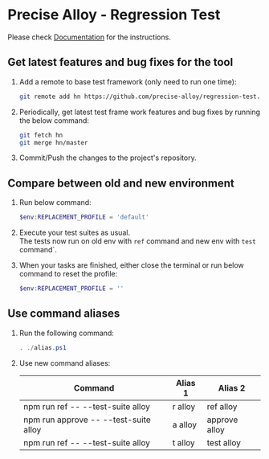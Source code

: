 # Precise Alloy - Regression Test

Please check [Documentation](https://www.tuyen.xyz/optimizely-cms/testing/get-started/) for the instructions.

## Get latest features and bug fixes for the tool

1. Add a remote to base test framework (only need to run one time):

   ```bash
   git remote add hn https://github.com/precise-alloy/regression-test.git
   ```

1. Periodically, get latest test frame work features and bug fixes by running the below command:

   ```bash
   git fetch hn
   git merge hn/master
   ```

1. Commit/Push the changes to the project's repository.

## Compare between old and new environment

1. Run below command:

   ```powershell
   $env:REPLACEMENT_PROFILE = 'default'
   ```

1. Execute your test suites as usual.  
   The tests now run on old env with `ref` command and new env with `test` command`.

1. When your tasks are finished, either close the terminal or run below command to reset the profile:

   ```powershell
   $env:REPLACEMENT_PROFILE = ''
   ```

## Use command aliases

1. Run the following command:

   ```powershell
   . ./alias.ps1
   ```

1. Use new command aliases:

   | Command                               | Alias 1 | Alias 2       |
   | ------------------------------------- | ------- | ------------- |
   | npm run ref -- --test-suite alloy     | r alloy | ref alloy     |
   | npm run approve -- --test-suite alloy | a alloy | approve alloy |
   | npm run ref -- --test-suite alloy     | t alloy | test alloy    |
